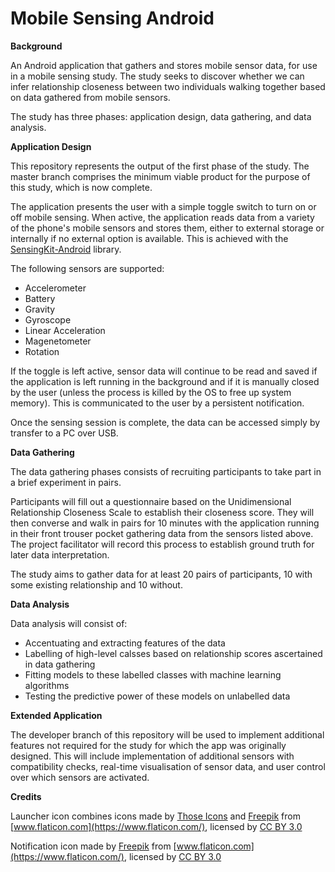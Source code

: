 # Mobile Sensing Android

**Background**

An Android application that gathers and stores mobile sensor data, for use in a mobile sensing study. The study seeks to discover whether we can infer relationship closeness between two individuals walking together based on data gathered from mobile sensors.

The study has three phases: application design, data gathering, and data analysis.

**Application Design**

This repository represents the output of the first phase of the study. The master branch comprises the minimum viable product for the purpose of this study, which is now complete.

The application presents the user with a simple toggle switch to turn on or off mobile sensing. When active, the application reads data from a variety of the phone's mobile sensors and stores them, either to external storage or internally if no external option is available. This is achieved with the [SensingKit-Android](https://github.com/SensingKit/SensingKit-Android) library.

The following sensors are supported:

- Accelerometer
- Battery
- Gravity
- Gyroscope
- Linear Acceleration
- Magenetometer
- Rotation

If the toggle is left active, sensor data will continue to be read and saved if the application is left running in the background and if it is manually closed by the user (unless the process is killed by the OS to free up system memory). This is communicated to the user by a persistent notification.

Once the sensing session is complete, the data can be accessed simply by transfer to a PC over USB.

**Data Gathering**

The data gathering phases consists of recruiting participants to take part in a brief experiment in pairs. 

Participants will fill out a questionnaire based on the Unidimensional Relationship Closeness Scale to establish their closeness score. They will then converse and walk in pairs for 10 minutes with the application running in their front trouser pocket gathering data from the sensors listed above. The project facilitator will record this process to establish ground truth for later data interpretation. 

The study aims to gather data for at least 20 pairs of participants, 10 with some existing relationship and 10 without.

**Data Analysis**

Data analysis will consist of: 

- Accentuating and extracting features of the data
- Labelling of high-level calsses based on relationship scores ascertained in data gathering
- Fitting models to these labelled classes with machine learning algorithms
- Testing the predictive power of these models on unlabelled data

**Extended Application**

The developer branch of this repository will be used to implement additional features not required for the study for which the app was originally designed. This will include implementation of additional sensors with compatibility checks, real-time visualisation of sensor data, and user control over which sensors are activated.

**Credits**

Launcher icon combines icons made by [Those Icons](https://www.flaticon.com/authors/those-icons) and [Freepik](http://www.freepik.com) from [www.flaticon.com](https://www.flaticon.com/), licensed by [CC BY 3.0](http://creativecommons.org/licenses/by/3.0/)

Notification icon made by [Freepik](http://www.freepik.com) from [www.flaticon.com](https://www.flaticon.com/), licensed by [CC BY 3.0](http://creativecommons.org/licenses/by/3.0/)
